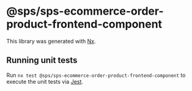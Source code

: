 # @sps/sps-ecommerce-order-product-frontend-component

This library was generated with [Nx](https://nx.dev).

## Running unit tests

Run `nx test @sps/sps-ecommerce-order-product-frontend-component` to execute the unit tests via [Jest](https://jestjs.io).
